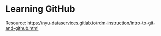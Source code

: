 # Learning GitHub

Resource: https://nyu-dataservices.gitlab.io/rdm-instruction/intro-to-git-and-github.html
